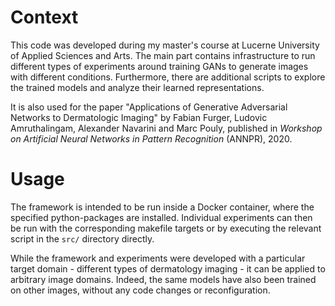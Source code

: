 # Context

This code was developed during my master's course at Lucerne University of Applied Sciences and
Arts. The main part contains infrastructure to run different types of experiments around training
GANs to generate images with different conditions. Furthermore, there are additional scripts to
explore the trained models and analyze their learned representations.

It is also used for the paper "Applications of Generative Adversarial Networks to Dermatologic
Imaging" by Fabian Furger, Ludovic Amruthalingam, Alexander Navarini and Marc Pouly, published in
_Workshop on Artificial Neural Networks in Pattern Recognition_ (ANNPR), 2020.

# Usage

The framework is intended to be run inside a Docker container, where the specified python-packages
are installed. Individual experiments can then be run with the corresponding makefile targets or by
executing the relevant script in the `src/` directory directly.

While the framework and experiments were developed with a particular target domain - different types
of dermatology imaging - it can be applied to arbitrary image domains. Indeed, the same models have
also been trained on other images, without any code changes or reconfiguration.

